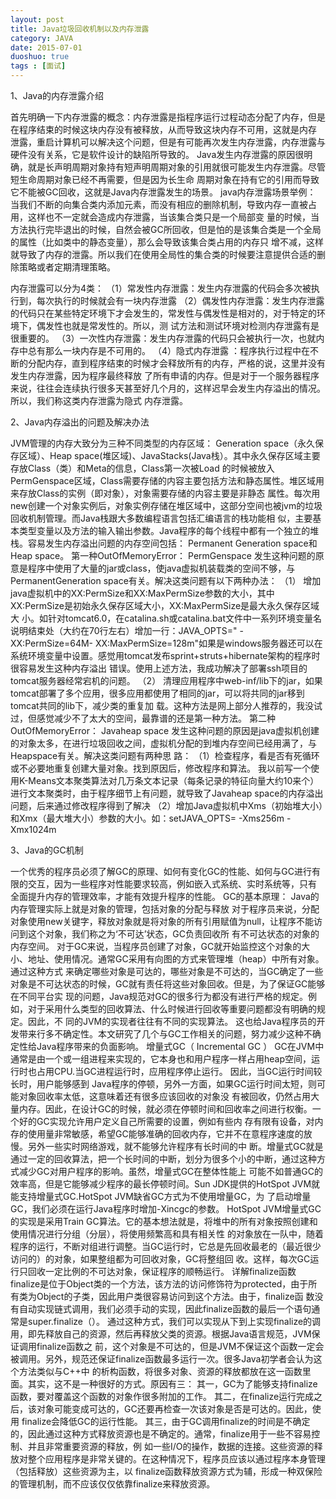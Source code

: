 ```yaml
---
layout: post
title: Java垃圾回收机制以及内存泄露
category: JAVA
date: 2015-07-01
duoshuo: true
tags : [面试]
---
```


1、Java的内存泄露介绍

首先明确一下内存泄露的概念：内存泄露是指程序运行过程动态分配了内存，但是在程序结束的时候这块内存没有被释放，从而导致这块内存不可用，这就是内存
泄露，重启计算机可以解决这个问题，但是有可能再次发生内存泄露，内存泄露与硬件没有关系，它是软件设计的缺陷所导致的。
Java发生内存泄露的原因很明确，就是长声明周期对象持有短声明周期对象的引用就很可能发生内存泄露。尽管短生命周期对象已经不再需要，但是因为长生命
周期对象在持有它的引用而导致它不能被GC回收，这就是Java内存泄露发生的场景。
java内存泄露场景举例：
当我们不断的向集合类内添加元素，而没有相应的删除机制，导致内存一直被占用，这样也不一定就会造成内存泄露，当该集合类只是一个局部变
量的时候，当方法执行完毕退出的时候，自然会被GC所回收，但是怕的是该集合类是一个全局的属性（比如类中的静态变量），那么会导致该集合类占用的内存只
增不减，这样就导致了内存的泄露。所以我们在使用全局性的集合类的时候要注意提供合适的删除策略或者定期清理策略。

<!-- more -->

内存泄露可以分为4类：
（1）常发性内存泄露：发生内存泄露的代码会多次被执行到，每次执行的时候就会有一块内存泄露
（2）偶发性内存泄露：发生内存泄露的代码只在某些特定环境下才会发生的，常发性与偶发性是相对的，对于特定的环境下，偶发性也就是常发性的。所以，测
试方法和测试环境对检测内存泄露有是很重要的。
（3）一次性内存泄露：发生内存泄露的代码只会被执行一次，也就内存中总有那么一块内存是不可用的。
（4）隐式内存泄露    ：程序执行过程中在不断的分配内存，直到程序结束的时候才会释放所有的内存，严格的说，这里并没有发生内存泄露，因为程序最终释放
了所有申请的内存。但是对于一个服务器程序来说，往往会连续执行很多天甚至好几个月的，这样迟早会发生内存溢出的情况。所以，我们称这类内存泄露为隐式
内存泄露。

2、Java内存溢出的问题及解决办法

JVM管理的内存大致分为三种不同类型的内存区域：
Generation space（永久保存区域）、Heap space(堆区域)、JavaStacks(Java栈）。其中永久保存区域主要存放Class（类）和Meta的信息，Class第一次被Load
的时候被放入PermGenspace区域，Class需要存储的内容主要包括方法和静态属性。堆区域用来存放Class的实例（即对象），对象需要存储的内容主要是非静态
属性。每次用new创建一个对象实例后，对象实例存储在堆区域中，这部分空间也被jvm的垃圾回收机制管理。而Java栈跟大多数编程语言包括汇编语言的栈功能相
似，主要基本类型变量以及方法的输入输出参数。Java程序的每个线程中都有一个独立的堆栈。容易发生内存溢出问题的内存空间包括：
Permanent Generation space和Heap space。
第一种OutOfMemoryError： PermGenspace
发生这种问题的原意是程序中使用了大量的jar或class，使java虚拟机装载类的空间不够，与PermanentGeneration space有关。解决这类问题有以下两种办法：
（1） 增加java虚拟机中的XX:PermSize和XX:MaxPermSize参数的大小，其中XX:PermSize是初始永久保存区域大小，XX:MaxPermSize是最大永久保存区域大
小。如针对tomcat6.0，在catalina.sh或catalina.bat文件中一系列环境变量名说明结束处（大约在70行左右）增加一行：JAVA_OPTS=" -XX:PermSize=64M-
XX:MaxPermSize=128m"如果是windows服务器还可以在系统环境变量中设置。感觉用tomcat发布sprint+struts+hibernate架构的程序时很容易发生这种内存溢出
错误。使用上述方法，我成功解决了部署ssh项目的tomcat服务器经常宕机的问题。
（2） 清理应用程序中web-inf/lib下的jar，如果tomcat部署了多个应用，很多应用都使用了相同的jar，可以将共同的jar移到tomcat共同的lib下，减少类的重复加
载。这种方法是网上部分人推荐的，我没试过，但感觉减少不了太大的空间，最靠谱的还是第一种方法。
第二种OutOfMemoryError：  Javaheap space
发生这种问题的原因是java虚拟机创建的对象太多，在进行垃圾回收之间，虚拟机分配的到堆内存空间已经用满了，与Heapspace有关。解决这类问题有两种思
路：
（1）检查程序，看是否有死循环或不必要地重复创建大量对象。找到原因后，修改程序和算法。
我以前写一个使用K-Means文本聚类算法对几万条文本记录（每条记录的特征向量大约10来个）进行文本聚类时，由于程序细节上有问题，就导致了Javaheap
 space的内存溢出问题，后来通过修改程序得到了解决
（2）增加Java虚拟机中Xms（初始堆大小）和Xmx（最大堆大小）参数的大小。如：setJAVA_OPTS= -Xms256m -Xmx1024m

3、Java的GC机制

一个优秀的程序员必须了解GC的原理、如何有变化GC的性能、如何与GC进行有限的交互，因为一些程序对性能要求较高，例如嵌入式系统、实时系统等，只有
全面提升内存的管理效率，才能有效提升程序的性能。
GC的基本原理：
Java的内存管理实际上就是对象的管理，包括对象的分配与释放
对于程序员来说，分配对象使用new关键字，释放对象就是将对象的所有引用赋值为null，让程序不能访问到这个对象，我们称之为‘不可达’状态，GC负责回收所
有不可达状态的对象的内存空间。
对于GC来说，当程序员创建了对象，GC就开始监控这个对象的大小、地址、使用情况。通常GC采用有向图的方式来管理堆（heap）中所有对象。通过这种方式
来确定哪些对象是可达的，哪些对象是不可达的，当GC确定了一些对象是不可达状态的时候，GC就有责任将这些对象回收。但是，为了保证GC能够在不同平台实
现的问题，Java规范对GC的很多行为都没有进行严格的规定。例如，对于采用什么类型的回收算法、什么时候进行回收等重要问题都没有明确的规定。因此，不
同的JVM的实现者往往有不同的实现算法。
这也给Java程序员的开发带来行多不确定性。本文研究了几个与GC工作相关的问题，努力减少这种不确定性给Java程序带来的负面影响。 
增量式GC（ Incremental GC ）
GC在JVM中通常是由一个或一组进程来实现的，它本身也和用户程序一样占用heap空间，运行时也占用CPU.当GC进程运行时，应用程序停止运行。
因此，当GC运行时间较长时，用户能够感到 Java程序的停顿，另外一方面，如果GC运行时间太短，则可能对象回收率太低，这意味着还有很多应该回收的对象没
有被回收，仍然占用大量内存。因此，在设计GC的时候，就必须在停顿时间和回收率之间进行权衡。一个好的GC实现允许用户定义自己所需要的设置，例如有些内
存有限有设备，对内存的使用量非常敏感，希望GC能够准确的回收内存，它并不在意程序速度的放慢。另外一些实时网络游戏，就不能够允许程序有长时间的中
断。增量式GC就是通过一定的回收算法，把一个长时间的中断，划分为很多个小的中断，通过这种方式减少GC对用户程序的影响。虽然，增量式GC在整体性能上
可能不如普通GC的效率高，但是它能够减少程序的最长停顿时间。Sun JDK提供的HotSpot JVM就能支持增量式GC.HotSpot JVM缺省GC方式为不使用增量GC，为
了启动增量GC，我们必须在运行Java程序时增加-Xincgc的参数。
HotSpot JVM增量式GC的实现是采用Train GC算法。它的基本想法就是，将堆中的所有对象按照创建和使用情况进行分组（分层），将使用频繁高和具有相关性
的对象放在一队中，随着程序的运行，不断对组进行调整。当GC运行时，它总是先回收最老的（最近很少访问的）的对象，如果整组都为可回收对象，GC将整组回
收。这样，每次GC运行只回收一定比例的不可达对象，保证程序的顺畅运行。
详解finalize函数
finalize是位于Object类的一个方法，该方法的访问修饰符为protected，由于所有类为Object的子类，因此用户类很容易访问到这个方法。由于，finalize函
数没有自动实现链式调用，我们必须手动的实现，因此finalize函数的最后一个语句通常是super.finalize（）。
通过这种方式，我们可以实现从下到上实现finalize的调用，即先释放自己的资源，然后再释放父类的资源。根据Java语言规范，JVM保证调用finalize函数之
前，这个对象是不可达的，但是JVM不保证这个函数一定会被调用。另外，规范还保证finalize函数最多运行一次。很多Java初学者会认为这个方法类似与C++中
的析构函数，将很多对象、资源的释放都放在这一函数里面。其实，这不是一种很好的方式。原因有三：
其一，GC为了能够支持finalize函数，要对覆盖这个函数的对象作很多附加的工作。
其二，在finalize运行完成之后，该对象可能变成可达的，GC还要再检查一次该对象是否是可达的。因此，使用 finalize会降低GC的运行性能。
其三，由于GC调用finalize的时间是不确定的，因此通过这种方式释放资源也是不确定的。通常，finalize用于一些不容易控制、并且非常重要资源的释放，例
如一些I/O的操作，数据的连接。这些资源的释放对整个应用程序是非常关键的。在这种情况下，程序员应该以通过程序本身管理（包括释放）这些资源为主，以
finalize函数释放资源方式为辅，形成一种双保险的管理机制，而不应该仅仅依靠finalize来释放资源。
      

